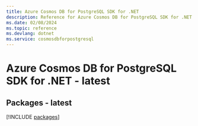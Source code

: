```yaml
---
title: Azure Cosmos DB for PostgreSQL SDK for .NET
description: Reference for Azure Cosmos DB for PostgreSQL SDK for .NET
ms.date: 02/08/2024
ms.topic: reference
ms.devlang: dotnet
ms.service: cosmosdbforpostgresql
---
```

# Azure Cosmos DB for PostgreSQL SDK for .NET - latest
## Packages - latest
[!INCLUDE [packages](cosmos-db-for-postgresql-index.md)]